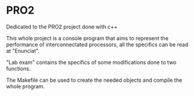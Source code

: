 # PRO2
Dedicated to the PRO2 project done with c++

This whole project is a console program that aims to represent the performance of interconnectated processors, all the specifics can be read at "Enunciat".

"Lab exam" contains the specifics of some modifications done to two functions.

The Makefile can be used to create the needed objects and compile the whole program.

